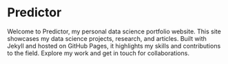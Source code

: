 # Predictor
Welcome to Predictor, my personal data science portfolio website. This site showcases my data science projects, research, and articles. Built with Jekyll and hosted on GitHub Pages, it highlights my skills and contributions to the field. Explore my work and get in touch for collaborations.
